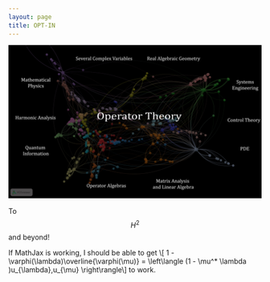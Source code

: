 ```yaml
---
layout: page
title: OPT-IN
---
```



<img src="assets/images/newmap.png">

To $$H^2$$ and beyond!

If MathJax is working, I should be able to get \\[ 1 - \varphi(\lambda)\overline{\varphi(\mu)} = \left\langle (1 - \mu^* \lambda )u_{\lambda},u_{\mu} \right\rangle\\] to work.